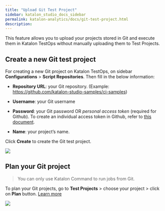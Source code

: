 ```yaml
---
title: "Upload Git Test Project" 
sidebar: katalon_studio_docs_sidebar
permalink: katalon-analytics/docs/git-test-project.html 
description: 
---
```

This feature allows you to upload your projects stored in Git and execute them in Katalon TestOps without manually uploading them to Test Projects.

## Create a new Git test project

For creating a new Git project on Katalon TestOps, on sidebar **Configurations** > **Script Repositories**. Then fill in the below information:

- **Repository URL**: your Git repository. (Example: https://github.com/katalon-studio-samples/ci-samples)
- **Username**: your Git username
- **Password**: your Git password OR *personal access token* (required for Github). To create an individual access token in Github, refer to [this document](https://help.github.com/en/github/authenticating-to-github/creating-a-personal-access-token-for-the-command-line).

- **Name**: your project’s name.

Click **Create** to create the Git test project.

<img src="https://github.com/katalon-studio/docs-images/raw/master/katalon-analytics/docs/git-test-project/create-project.png" width="" height="">

## Plan your Git project

> You can only use Katalon Command to run jobs from Git.

To plan your Git projects, go to **Test Projects** > choose your project > click on **Plan** button. [Learn more](https://docs.katalon.com/katalon-analytics/docs/create-plan.html)

<img src="https://github.com/katalon-studio/docs-images/raw/master/katalon-analytics/docs/git-test-project/sample-project.png" width="" height="">


